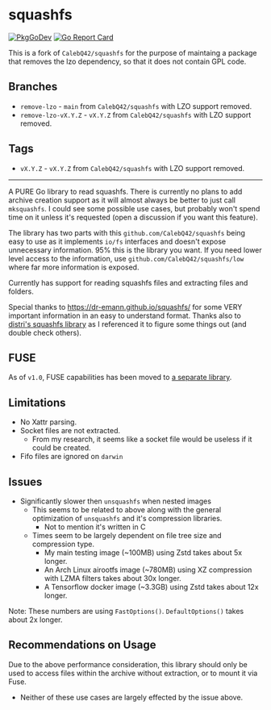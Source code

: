 # squashfs

[![PkgGoDev](https://pkg.go.dev/badge/github.com/CalebQ42/squashfs)](https://pkg.go.dev/github.com/CalebQ42/squashfs) [![Go Report Card](https://goreportcard.com/badge/github.com/CalebQ42/squashfs)](https://goreportcard.com/report/github.com/CalebQ42/squashfs)

This is a fork of `CalebQ42/squashfs` for the purpose of maintaing a package that removes the lzo dependency, so that it does not contain GPL code.

## Branches

* `remove-lzo` - `main` from `CalebQ42/squashfs` with LZO support removed.
* `remove-lzo-vX.Y.Z` - `vX.Y.Z` from `CalebQ42/squashfs` with LZO support removed.

## Tags

* `vX.Y.Z` - `vX.Y.Z` from `CalebQ42/squashfs` with LZO support removed.

-----

A PURE Go library to read squashfs. There is currently no plans to add archive creation support as it will almost always be better to just call `mksquashfs`. I could see some possible use cases, but probably won't spend time on it unless it's requested (open a discussion if you want this feature).

The library has two parts with this `github.com/CalebQ42/squashfs` being easy to use as it implements `io/fs` interfaces and doesn't expose unnecessary information. 95% this is the library you want. If you need lower level access to the information, use `github.com/CalebQ42/squashfs/low` where far more information is exposed.

Currently has support for reading squashfs files and extracting files and folders.

Special thanks to <https://dr-emann.github.io/squashfs/> for some VERY important information in an easy to understand format.
Thanks also to [distri's squashfs library](https://github.com/distr1/distri/tree/master/internal/squashfs) as I referenced it to figure some things out (and double check others).

## FUSE

As of `v1.0`, FUSE capabilities has been moved to [a separate library](https://github.com/CalebQ42/squashfuse).

## Limitations

* No Xattr parsing.
* Socket files are not extracted.
  * From my research, it seems like a socket file would be useless if it could be created.
* Fifo files are ignored on `darwin`

## Issues

* Significantly slower then `unsquashfs` when nested images
  * This seems to be related to above along with the general optimization of `unsquashfs` and it's compression libraries.
    * Not to mention it's written in C
  * Times seem to be largely dependent on file tree size and compression type.
    * My main testing image (~100MB) using Zstd takes about 5x longer.
    * An Arch Linux airootfs image (~780MB) using XZ compression with LZMA filters takes about 30x longer.
    * A Tensorflow docker image (~3.3GB) using Zstd takes about 12x longer.

Note: These numbers are using `FastOptions()`. `DefaultOptions()` takes about 2x longer.

## Recommendations on Usage

Due to the above performance consideration, this library should only be used to access files within the archive without extraction, or to mount it via Fuse.

* Neither of these use cases are largely effected by the issue above.
